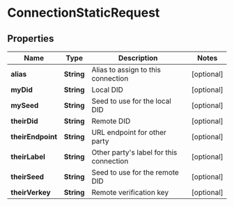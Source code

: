 

# ConnectionStaticRequest


## Properties

Name | Type | Description | Notes
------------ | ------------- | ------------- | -------------
**alias** | **String** | Alias to assign to this connection |  [optional]
**myDid** | **String** | Local DID |  [optional]
**mySeed** | **String** | Seed to use for the local DID |  [optional]
**theirDid** | **String** | Remote DID |  [optional]
**theirEndpoint** | **String** | URL endpoint for other party |  [optional]
**theirLabel** | **String** | Other party&#39;s label for this connection |  [optional]
**theirSeed** | **String** | Seed to use for the remote DID |  [optional]
**theirVerkey** | **String** | Remote verification key |  [optional]



